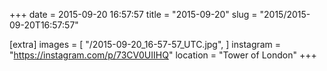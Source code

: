 +++
date = 2015-09-20 16:57:57
title = "2015-09-20"
slug = "2015/2015-09-20T16:57:57"

[extra]
images = [
    "/2015-09-20_16-57-57_UTC.jpg",
]
instagram = "https://instagram.com/p/73CV0UIIHQ"
location = "Tower of London"
+++

